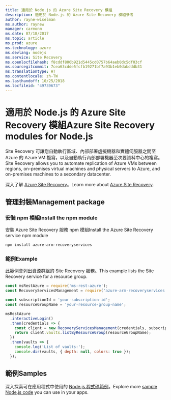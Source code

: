 ```yaml
---
title: 適用於 Node.js 的 Azure Site Recovery 模組
description: 適用於 Node.js 的 Azure Site Recovery 模組參考
author: rayne-wiselman
ms.author: raynew
manager: carmonm
ms.date: 07/18/2017
ms.topic: article
ms.prod: azure
ms.technology: azure
ms.devlang: nodejs
ms.service: Site Recovery
ms.openlocfilehash: f8cddf806b921d5445cd0757b64aeb0dc5df03cf
ms.sourcegitcommit: 7cea63cdde5fcfb19271bf7a93b1eb0dabdddb31
ms.translationtype: HT
ms.contentlocale: zh-TW
ms.lasthandoff: 10/25/2018
ms.locfileid: "49739673"
---
```

# <a name="azure-site-recovery-modules-for-nodejs"></a><span data-ttu-id="ce651-103">適用於 Node.js 的 Azure Site Recovery 模組</span><span class="sxs-lookup"><span data-stu-id="ce651-103">Azure Site Recovery modules for Node.js</span></span>

<span data-ttu-id="ce651-104">Site Recovery 可讓您自動執行區域、內部部署虛擬機器和實體伺服器之間至 Azure 的 Azure VM 複寫，以及自動執行內部部署機器至次要資料中心的複寫。</span><span class="sxs-lookup"><span data-stu-id="ce651-104">Site Recovery allows you to automate replication of Azure VMs between regions, on-premises virtual machines and physical servers to Azure, and on-premises machines to a secondary datacenter.</span></span>

<span data-ttu-id="ce651-105">深入了解 [Azure Site Recovery](https://docs.microsoft.com/azure/site-recovery/site-recovery-overview)。</span><span class="sxs-lookup"><span data-stu-id="ce651-105">Learn more about [Azure Site Recovery](https://docs.microsoft.com/azure/site-recovery/site-recovery-overview).</span></span>

## <a name="management-package"></a><span data-ttu-id="ce651-106">管理封裝</span><span class="sxs-lookup"><span data-stu-id="ce651-106">Management package</span></span>

### <a name="install-the-npm-module"></a><span data-ttu-id="ce651-107">安裝 npm 模組</span><span class="sxs-lookup"><span data-stu-id="ce651-107">Install the npm module</span></span>

<span data-ttu-id="ce651-108">安裝 Azure Site Recovery 服務 npm 模組</span><span class="sxs-lookup"><span data-stu-id="ce651-108">Install the Azure Site Recovery service npm module</span></span>

```bash
npm install azure-arm-recoveryservices
```

### <a name="example"></a><span data-ttu-id="ce651-109">範例</span><span class="sxs-lookup"><span data-stu-id="ce651-109">Example</span></span>

<span data-ttu-id="ce651-110">此範例會列出資源群組的 Site Recovery 服務。</span><span class="sxs-lookup"><span data-stu-id="ce651-110">This example lists the Site Recovery service for a resource group.</span></span>

```javascript
const msRestAzure = require('ms-rest-azure');
const RecoveryServicesManagement = require('azure-arm-recoveryservices');

const subscriptionId = 'your-subscription-id';
const resourceGroupName = 'your-resource-group-name';

msRestAzure
  .interactiveLogin()
  .then(credentials => {
    const client = new RecoveryServicesManagement(credentials, subscriptionId);
    return client.vaults.listByResourceGroup(resourceGroupName);
  })
  .then(vaults => {
    console.log('List of vaults:');
    console.dir(vaults, { depth: null, colors: true });
  });
```

## <a name="samples"></a><span data-ttu-id="ce651-111">範例</span><span class="sxs-lookup"><span data-stu-id="ce651-111">Samples</span></span>

<span data-ttu-id="ce651-112">深入探索可在應用程式中使用的 [Node.js 程式碼範例](https://azure.microsoft.com/resources/samples/?platform=nodejs)。</span><span class="sxs-lookup"><span data-stu-id="ce651-112">Explore more [sample Node.js code](https://azure.microsoft.com/resources/samples/?platform=nodejs) you can use in your apps.</span></span>
